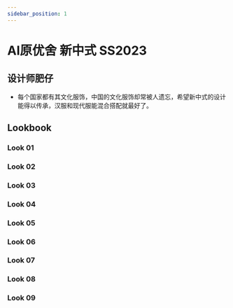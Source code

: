```yaml
---
sidebar_position: 1
---
```


# AI原优舍 新中式 SS2023
## 设计师肥仔
* 每个国家都有其⽂化服饰，中国的⽂化服饰却常被⼈遗忘，希望新中式的设计能得以传承，汉服和现代服能混合搭配就最好了。

## Lookbook
### Look 01
### Look 02
### Look 03
### Look 04
### Look 05
### Look 06
### Look 07
### Look 08
### Look 09